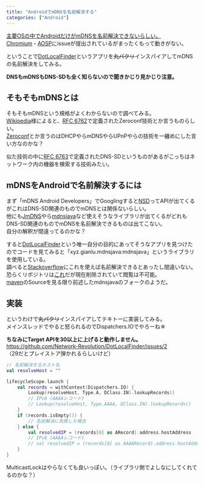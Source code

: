 ```yaml
---
title: "AndroidでmDNSを名前解決する"
categories: ["Android"]
---
```


[主要OSの中でAndroidだけがmDNSを名前解決できないらしい。](https://qiita.com/maccadoo/items/48ace84f8aca030a12f1)  
[Chromium](https://bugs.chromium.org/p/chromium/issues/detail?id=405925)・[AOSP](https://issuetracker.google.com/issues/140786115)にissueが提出されているがまったくもって動きがない。

ということで[DotLocalFinder](https://github.com/Network-Revolution/DotLocalFinder)というアプリを~~丸パクリ~~インスパイアしてmDNSの名前解決をしてみる。

**DNSもmDNSもDNS-SDも全く知らないので聞きかじり見かじり注意。**

## そもそもmDNSとは

そもそもmDNSという規格がよくわからないので調べてみる。  
[Wikipedia](https://ja.wikipedia.org/wiki/%E3%83%9E%E3%83%AB%E3%83%81%E3%82%AD%E3%83%A3%E3%82%B9%E3%83%88DNS)様によると、[RFC 6762](https://tex2e.github.io/rfc-translater/html/rfc6762.html)で定義されたZeroconf技術とか言うものらしい。  
[Zeroconf](https://ja.wikipedia.org/wiki/Zeroconf)とか言うのはDHCPやらmDNSやらUPnPやらの技術を一纏めにした言い方なのかな？

似た技術の中に[RFC 6763](https://tex2e.github.io/rfc-translater/html/rfc6763.html)で定義されたDNS-SDというものがあるがこっちはネットワーク内の機器を検索する技術みたい。

## mDNSをAndroidで名前解決するには

まず「mDNS Android Developers」でGooglingすると[NSD](https://developer.android.com/training/connect-devices-wirelessly/nsd)ってAPIが出てくるがこれはDNS-SD関連のものでmDNSとは関係ないらしい。  
他にも[JmDNS](https://github.com/jmdns/jmdns)やら[mdnsjava](https://github.com/posicks/mdnsjava)など使えそうなライブラリが出てくるがどれもDNS-SD関連のものでmDNSを名前解決できるものは出てこない。  
自分の解釈が間違ってるのかな？

すると[DotLocalFinder](https://github.com/Network-Revolution/DotLocalFinder)という唯一自分の目的にあってそうなアプリを見つけたのでコードを見てみると「xyz.gianlu.mdnsjava:mdnsjava」というライブラリを使用している。  
調べると[Stackoverflow](https://stackoverflow.com/questions/64713877/how-to-resolve-ipv4-and-ipv6-from-local-using-mdns-in-android)にこれを使えば名前解決できるとあったし間違いない。  
恐らくリポジトリは[これ](https://github.com/devgianlu/mdnsjava)だが現在削除されていて閲覧は不可能。  
[maven](https://repo1.maven.org/maven2/xyz/gianlu/mdnsjava/mdnsjava/2.2.1/)のSourceを見る限り前述したmdnsjavaのフォークのようだ。

## 実装

というわけで~~丸パクリ~~インスパイアしてテキトーに実装してみる。  
メインスレッドでやると怒られるのでDispatchers.IOでやろーね☆

**ちなみにTarget APIを30以上に上げると動作しません。**  
<https://github.com/Network-Revolution/DotLocalFinder/issues/2>  
（29だとプレイストア弾かれるらしいけど）

```kotlin
// 名前解決するホスト名
val resolveHost = ""

lifecycleScope.launch {
    val records = withContext(Dispatchers.IO) {
        Lookup(resolveHost, Type.A, DClass.IN).lookupRecords()
        // IPv6 (AAAAレコード)
        // Lookup(resolveHost, Type.AAAA, DClass.IN).lookupRecords()
    }
    if (records.isEmpty()) {
        // 名前解決に失敗した場合
    } else {
        val resolvedIP = (records[0] as ARecord).address.hostAddress
        // IPv6 (AAAAレコード)
        // val resolvedIP = (records[0] as AAAARecord).address.hostAddress
    }
}
```

MulticastLockはやらなくても良いっぽい。（ライブラリ側でよしなにしてくれてるのかな？）

